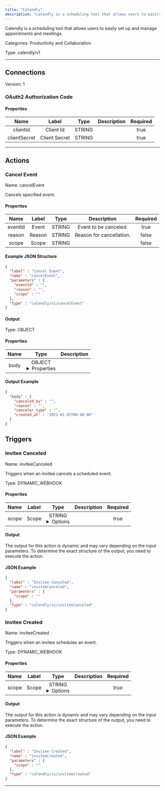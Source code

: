```yaml
---
title: "Calendly"
description: "Calendly is a scheduling tool that allows users to easily set up and manage appointments and meetings."
---
```


Calendly is a scheduling tool that allows users to easily set up and manage appointments and meetings.


Categories: Productivity and Collaboration


Type: calendly/v1

<hr />



## Connections

Version: 1


### OAuth2 Authorization Code

#### Properties

|      Name       |      Label     |     Type     |     Description     | Required |
|:---------------:|:--------------:|:------------:|:-------------------:|:--------:|
| clientId | Client Id | STRING |  | true |
| clientSecret | Client Secret | STRING |  | true |





<hr />



## Actions


### Cancel Event
Name: cancelEvent

Cancels specified event.

#### Properties

|      Name       |      Label     |     Type     |     Description     | Required |
|:---------------:|:--------------:|:------------:|:-------------------:|:--------:|
| eventId | Event | STRING | Event to be canceled. | true |
| reason | Reason | STRING | Reason for cancellation. | false |
| scope | Scope | STRING |  | false |

#### Example JSON Structure
```json
{
  "label" : "Cancel Event",
  "name" : "cancelEvent",
  "parameters" : {
    "eventId" : "",
    "reason" : "",
    "scope" : ""
  },
  "type" : "calendly/v1/cancelEvent"
}
```

#### Output



Type: OBJECT


#### Properties

|     Name     |     Type     |     Description     |
|:------------:|:------------:|:-------------------:|
| body | OBJECT <details> <summary> Properties </summary> {STRING\(canceled_by), STRING\(reason), STRING\(canceler_type), DATE_TIME\(created_at)} </details> |  |




#### Output Example
```json
{
  "body" : {
    "canceled_by" : "",
    "reason" : "",
    "canceler_type" : "",
    "created_at" : "2021-01-01T00:00:00"
  }
}
```




## Triggers


### Invitee Canceled
Name: inviteeCanceled

Triggers when an invitee cancels a scheduled event.

Type: DYNAMIC_WEBHOOK

#### Properties

|      Name       |      Label     |     Type     |     Description     | Required |
|:---------------:|:--------------:|:------------:|:-------------------:|:--------:|
| scope | Scope | STRING <details> <summary> Options </summary> user, organization </details> |  | true |


#### Output

The output for this action is dynamic and may vary depending on the input parameters. To determine the exact structure of the output, you need to execute the action.

#### JSON Example
```json
{
  "label" : "Invitee Canceled",
  "name" : "inviteeCanceled",
  "parameters" : {
    "scope" : ""
  },
  "type" : "calendly/v1/inviteeCanceled"
}
```


### Invitee Created
Name: inviteeCreated

Triggers when an invitee schedules an event.

Type: DYNAMIC_WEBHOOK

#### Properties

|      Name       |      Label     |     Type     |     Description     | Required |
|:---------------:|:--------------:|:------------:|:-------------------:|:--------:|
| scope | Scope | STRING <details> <summary> Options </summary> user, organization </details> |  | true |


#### Output

The output for this action is dynamic and may vary depending on the input parameters. To determine the exact structure of the output, you need to execute the action.

#### JSON Example
```json
{
  "label" : "Invitee Created",
  "name" : "inviteeCreated",
  "parameters" : {
    "scope" : ""
  },
  "type" : "calendly/v1/inviteeCreated"
}
```


<hr />

